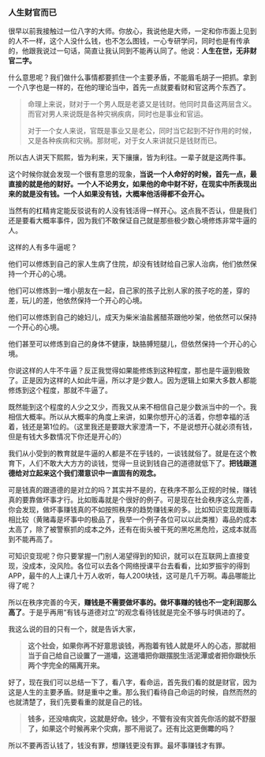 ### 人生财官而已

很早以前我接触过一位八字的大师。你放心，我说他是大师，一定和你市面上见到的人不一样，这个人没什么钱，也不怎么图钱，一心专研学问，同时也是有传承的，他跟我说过一句话，简直让我认同到不能再认同了。他说：**人生在世，无非财官二字。**

什么意思呢？我们做什么事情都要抓住一个主要矛盾，不能眉毛胡子一把抓。拿到一个八字也是一样的，在他的理论当中，首先一点就要看财和官这两个东西了。

>命理上来说，财对于一个男人既是老婆又是钱财。他同时具备这两层含义。而官对男人来说既是各种灾祸疾病，同时也是事业和官运。
>
>对于一个女人来说，官既是事业又是老公，同时当它起到不好作用的时候，又是各种疾病和灾祸。那财呢，对于女人来讲就只是钱财而已。

所以古人讲天下熙熙，皆为利来，天下攘攘，皆为利往。一辈子就是这两件事。

这个时候你就会发现一个很有意思的现象，**当说一个人命好的时候，首先一点，最直接的就是他的财好。一个人不论男女，如果他的命中财不好，在现实中所表现出来的就是没有钱。一个人如果没有钱，大概率他活得都不会开心。**

当然有的杠精肯定能反驳说有的人没有钱活得一样开心。这点我不否认，但是我们还是要看大概率事件，因为我们不敢保证自己就是那些极少数心境修炼非常牛逼的人。

这样的人有多牛逼呢？

他们可以修炼到自己的家人生病了住院，却没有钱财给自己家人治病，他们依然保持一个开心的心境。

他们可以修炼到一堆小朋友在一起，自己家的孩子比别人家的孩子吃的差，穿的差，玩儿的差，他依然保持一个开心的心境。

他们可以修炼到自己的媳妇儿，成天为柴米油盐酱醋茶跟他吵架，他依然可以保持一个开心的心境。

他们甚至可以修炼到自己的身体不健康，缺胳膊短腿儿，但依然保持一个开心的心境。

你说这样的人牛不牛逼？反正我觉得如果能修炼到这种程度，那也是牛逼到极致了。正是因为这样的人如此牛逼，所以才是少数人。因为逻辑上如果大多数人都能修炼到这个程度，那就不牛逼了。

既然能到这个程度的人少之又少，而我又从来不相信自己是少数派当中的一个。我相信大概率。所以从大概率的角度上来讲，如果你想开心的活着，你想幸福的活着，钱还是第1位的。（这里我还是要跟大家澄清一下，不是说想开心就必须有钱，但是有钱大多数情况下你还是开心的）

我们从小受到的教育就是牛逼的人都是不在乎钱的，一谈钱就俗了。就是在这个教育下，人们不敢大大方方的谈钱，觉得一旦说到钱自己的道德就低下了。**把钱跟道德给对立起来这个我们潜意识中一直固有的观念。**

可是钱真的跟道德的是对立的吗？其实并不是的，在秩序不那么正规的时候，赚钱真的要靠做坏事才行。比如贩毒就是个很好的例子。可是现在社会秩序这么完善，你会发现，做坏事赚钱真的不如按照秩序的趋势赚钱来的多。比如知识变现跟贩毒相比较（黄赌毒是坏事中的极品了，我举一个例子各位可以以此类推）毒品的成本太高了，除了被警察抓的成本之外，还有在街头被干死的黑吃黑危险，这成本就高到不能再高了。

可知识变现呢？你只要掌握一门别人渴望得到的知识，就可以在互联网上直接变现，没成本，没风险。各位可以去各个网络授课平台去看看，比如罗振宇的得到APP，最牛的人上课几十万人收听，每人200块钱，这可是几千万啊。毒品哪能比得了呢？

所以在秩序完善的今天，**赚钱是不需要做坏事的。做坏事赚的钱也不一定利润那么高了**。于是乎再用“有钱与道德对立”的观念看待钱就是完全不够与时俱进的了。

我这么说的目的只有一个，就是告诉大家，
>**这个社会，如果你再不好意思谈钱，再抱着有钱人就是坏人的心态，那就相当于自己给自己设置了一道墙，这道墙把你跟摆脱生活泥潭或者把你跟快乐两个字完全的隔离开来。**

好了，现在我们可以总结一下了，看八字，看命运，首先我们看的就是财官，因为这是人生的主要矛盾。财是重中之重。那么我们看待自己命运的时候，自然而然的也就清楚了，我们先要看重的就是自己的钱。

>**钱多，还没啥病灾，这就是好命。钱少，不管有没有灾首先你活的就不舒服了，如果这个时候再来个灾病，那不用说了。还有比这更倒霉的吗？**


所以不要再否认钱了，钱没有罪，想赚钱更没有罪。最坏事赚钱才有罪。
